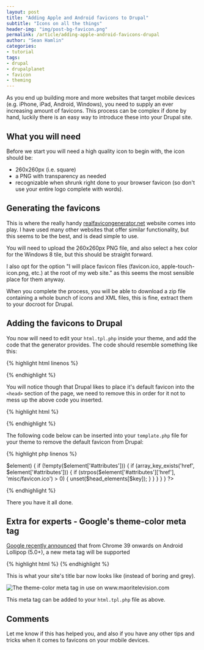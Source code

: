 ```yaml
---
layout: post
title: "Adding Apple and Android favicons to Drupal"
subtitle: "Icons on all the things"
header-img: "img/post-bg-favicon.png"
permalink: /article/adding-apple-android-favicons-drupal
author: "Sean Hamlin"
categories:
- tutorial
tags:
- drupal
- drupalplanet
- favicon
- theming
---
```


As you end up building more and more websites that target mobile devices (e.g. iPhone, iPad, Android, Windows), you need to supply an ever increasing amount of favicons. This process can be complex if done by hand, luckily there is an easy way to introduce these into your Drupal site.

## What you will need ##

Before we start you will need a high quality icon to begin with, the icon should be:

* 260x260px (i.e. square)
* a PNG with transparency as needed
* recognizable when shrunk right done to your browser favicon (so don't use your entire logo complete with words).

## Generating the favicons ##

This is where the really handy [realfavicongenerator.net](http://realfavicongenerator.net/) website comes into play. I have used many other websites that offer similar functionality, but this seems to be the best, and is dead simple to use.

You will need to upload the 260x260px PNG file, and also select a hex color for the Windows 8 tile, but this should be straight forward.

I also opt for the option "I will place favicon files (favicon.ico, apple-touch-icon.png, etc.) at the root of my web site." as this seems the most sensible place for them anyway.

When you complete the process, you will be able to download a zip file containing a whole bunch of icons and XML files, this is fine, extract them to your docroot for Drupal.

## Adding the favicons to Drupal ##

You now will need to edit your `html.tpl.php` inside your theme, and add the code that the generator provides. The code should resemble something like this:

{% highlight html linenos %}
<link rel="apple-touch-icon" sizes="57x57" href="/apple-touch-icon-57x57.png">
<link rel="apple-touch-icon" sizes="114x114" href="/apple-touch-icon-114x114.png">
<link rel="apple-touch-icon" sizes="72x72" href="/apple-touch-icon-72x72.png">
<link rel="apple-touch-icon" sizes="144x144" href="/apple-touch-icon-144x144.png">
<link rel="apple-touch-icon" sizes="60x60" href="/apple-touch-icon-60x60.png">
<link rel="apple-touch-icon" sizes="120x120" href="/apple-touch-icon-120x120.png">
<link rel="apple-touch-icon" sizes="76x76" href="/apple-touch-icon-76x76.png">
<link rel="apple-touch-icon" sizes="152x152" href="/apple-touch-icon-152x152.png">
<link rel="apple-touch-icon" sizes="180x180" href="/apple-touch-icon-180x180.png">
<link rel="icon" type="image/png" href="/favicon-192x192.png" sizes="192x192">
<link rel="icon" type="image/png" href="/favicon-160x160.png" sizes="160x160">
<link rel="icon" type="image/png" href="/favicon-96x96.png" sizes="96x96">
<link rel="icon" type="image/png" href="/favicon-16x16.png" sizes="16x16">
<link rel="icon" type="image/png" href="/favicon-32x32.png" sizes="32x32">
<meta name="msapplication-TileColor" content="#b91d47">
<meta name="msapplication-TileImage" content="/mstile-144x144.png">
{% endhighlight %}

You will notice though that Drupal likes to place it's default favicon into the `<head>` section of the page, we need to remove this in order for it not to mess up the above code you inserted.

{% highlight html %}
<link rel="shortcut icon" href="http://[YOURSITE]/misc/favicon.ico" type="image/vnd.microsoft.icon" />
{% endhighlight %}

The following code below can be inserted into your `template.php` file for your theme to remove the default favicon from Drupal:

{% highlight php linenos %}
<?php
/**
 * Remove the unneeded favicon from the head section.
 */
function YOURTHEME_html_head_alter(&$head_elements) {
  foreach ($head_elements as $key => $element) {
    if (!empty($element['#attributes'])) {
      if (array_key_exists('href', $element['#attributes'])) {
        if (strpos($element['#attributes']['href'], 'misc/favicon.ico') > 0) {
          unset($head_elements[$key]);
        }
      }
    }
  }
}
?>
{% endhighlight %}

There you have it all done.

## Extra for experts - Google's theme-color meta tag ##

[Google recently announced](http://updates.html5rocks.com/2014/11/Support-for-theme-color-in-Chrome-39-for-Android) that from Chrome 39 onwards on Android Lollipop (5.0+), a new meta tag will be supported

{% highlight html %}
<meta name="theme-color" content="#b91d47" />
{% endhighlight %}

This is what your site's title bar now looks like (instead of boring and grey).

<img src="{{ site.url }}/img/favicon-theme-color.png" alt="The theme-color meta tag in use on www.maoritelevision.com" class="img-responsive img-thumbnail" style="max-height:600px;" />

This meta tag can be added to your `html.tpl.php` file as above.

## Comments ##

Let me know if this has helped you, and also if you have any other tips and tricks when it comes to favicons on your mobile devices.

